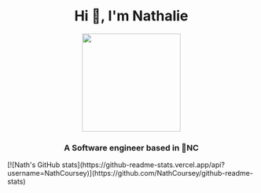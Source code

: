 <h1 align="center">Hi 👋, I'm Nathalie</h1>
<div id="header" align="center">
  <img src="https://media.giphy.com/media/L1R1tvI9svkIWwpVYr/giphy.gif" width="200"/>
</div>
<h3 align="center">A Software engineer based in 🍃NC</h3>
[![Nath's GitHub stats](https://github-readme-stats.vercel.app/api?username=NathCoursey)](https://github.com/NathCoursey/github-readme-stats)
